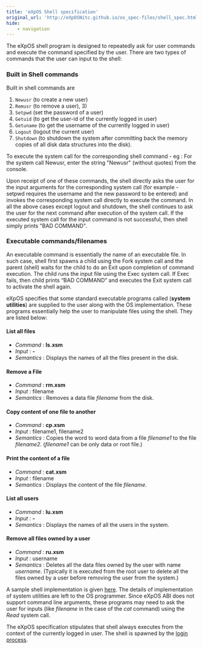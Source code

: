 ```yaml
---
title: 'eXpOS Shell specification'
original_url: 'http://eXpOSNitc.github.io/os_spec-files/shell_spec.html'
hide:
    - navigation
---
```



The eXpOS shell program is designed to repeatedly ask for user commands and execute the command specified by the user. There are two types of commands that the user can input to the shell:


### Built in Shell commands

Built in shell commands are 

1. `Newusr` (to create a new user)
2. `Remusr` (to remove a user), 3)
3. `Setpwd` (set the password of a user)
4. `Getuid` (to get the user-id of the currently logged in user)
5. `Getuname` (to get the username of the currently logged in user)
6. `Logout` (logout the current user)
7. `Shutdown` (to shutdown the system after committing back the memory copies of all disk data structures into the disk).

To execute the system call for the corresponding shell command - eg : For the system call Newusr, enter the string "Newusr" (without quotes) from the console.

Upon receipt of one of these commands, the shell directly asks the user for the input arguments for the corresponding system call (for example \- setpwd requires the username and the new password to be entered) and invokes the corresponding system call directly to execute the command. In all the above cases except logout and shutdown, the shell continues to ask the user for the next command after execution of the system call. If the executed system call for the input command is not successful, then shell simply prints "BAD COMMAND".


### Executable commands/filenames

An executable command is essentially the name of an executable file. In such case, shell first spawns a child using the Fork system call and the parent (shell) waits for the child to do an Exit upon completion of command execution. The child runs the input file using the Exec system call. If Exec fails, then child prints “BAD COMMAND” and executes the Exit system call to activate the shell again.

eXpOS specifies that some standard executable programs called (**system utilities**) are supplied to the user along with the OS implementation. These programs essentially help the user to manipulate files using the shell. They are listed below:

#### List all files
 -   _Command_ : **ls.xsm**
 -   _Input_ : **\-**
 -   _Semantics_ : Displays the names of all the files present in the disk.
#### Remove a File
-   _Command_ : **rm.xsm**
-   _Input_ : filename
-   _Semantics_ : Removes a data file _filename_ from the disk.
#### Copy content of one file to another
-   _Command_ : **cp.xsm**
-   _Input_ : filename1, filename2
-   _Semantics_ : Copies the word to word data from a file _filename1_ to the file _filename2_. (_filename1_ can be only data or root file.)
#### Print the content of a file
-   _Command_ : **cat.xsm**
-   _Input_ : filename
-   _Semantics_ : Displays the content of the file _filename_.
#### List all users
-   _Command_ : **lu.xsm**
-   _Input_ : **\-**
-   _Semantics_ : Displays the names of all the users in the system.
#### Remove all files owned by a user
-   _Command_ : **ru.xsm**
-   _Input_ : username
-   _Semantics_ : Deletes all the data files owned by the user with name _username_. (Typically it is executed from the root user to delete all the files owned by a user before removing the user from the system.)

A sample shell implementation is given [here](../test_prog.html#test_program_7). The details of implementation of system utilities are left to the OS programmer. Since eXpOS ABI does not support command line arguments, these programs may need to ask the user for inputs (like _filename_ in the case of the _cat_ command) using the _Read_ system call.

The eXpOS specification stipulates that shell always executes from the context of the currently logged in user. The shell is spawned by the [login process](../os_design-files/misc.html#login).